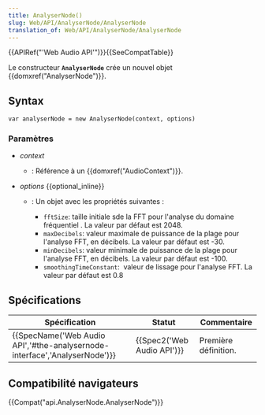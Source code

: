 ```yaml
---
title: AnalyserNode()
slug: Web/API/AnalyserNode/AnalyserNode
translation_of: Web/API/AnalyserNode/AnalyserNode
---
```

{{APIRef("'Web Audio API'")}}{{SeeCompatTable}}

Le constructeur **`AnalyserNode`** crée un nouvel objet {{domxref("AnalyserNode")}}.

## Syntax

    var analyserNode = new AnalyserNode(context, options)

### Paramètres

- _context_
  - : Référence à un {{domxref("AudioContext")}}.
- _options_ {{optional_inline}}

  - : Un objet avec les propriétés suivantes :

    - `fftSize`: taille initiale sde la FFT pour l'analyse du domaine fréquentiel . La valeur par défaut est 2048.
    - `maxDecibels`: valeur maximale de puissance de la plage pour l'analyse FFT, en décibels. La valeur par défaut est -30.
    - `minDecibels`: valeur minimale de puissance de la plage pour l'analyse FFT, en décibels. La valeur par défaut est -100.
    - `smoothingTimeConstant`:  valeur de lissage pour l'analyse FFT. La valeur par défaut est 0.8

## Spécifications

| Spécification                                                                                        | Statut                               | Commentaire          |
| ---------------------------------------------------------------------------------------------------- | ------------------------------------ | -------------------- |
| {{SpecName('Web Audio API','#the-analysernode-interface','AnalyserNode')}} | {{Spec2('Web Audio API')}} | Première définition. |

## Compatibilité navigateurs

{{Compat("api.AnalyserNode.AnalyserNode")}}
